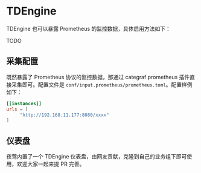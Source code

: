 # TDEngine

TDEngine 也可以暴露 Prometheus 的监控数据，具体启用方法如下：

TODO

## 采集配置

既然暴露了 Prometheus 协议的监控数据，那通过 categraf prometheus 插件直接采集即可。配置文件是 `conf/input.prometheus/prometheus.toml`。配置样例如下：

```toml
[[instances]]
urls = [
     "http://192.168.11.177:8080/xxxx"
]
```

## 仪表盘

夜莺内置了一个 TDEngine 仪表盘，由网友贡献，克隆到自己的业务组下即可使用，欢迎大家一起来提 PR 完善。